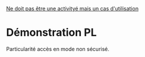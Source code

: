 
[Ne doit pas être une activityé mais un cas d'utilisation](../../conception/casutilisation/)





# Démonstration PL

Particularité accès en mode non sécurisé.
